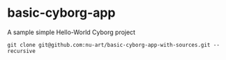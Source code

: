 # basic-cyborg-app

A sample simple Hello-World Cyborg project

    git clone git@github.com:nu-art/basic-cyborg-app-with-sources.git --recursive
    
